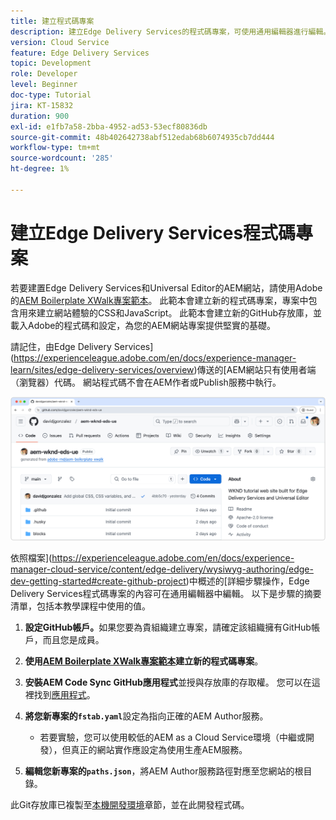 ```yaml
---
title: 建立程式碼專案
description: 建立Edge Delivery Services的程式碼專案，可使用通用編輯器進行編輯。
version: Cloud Service
feature: Edge Delivery Services
topic: Development
role: Developer
level: Beginner
doc-type: Tutorial
jira: KT-15832
duration: 900
exl-id: e1fb7a58-2bba-4952-ad53-53ecf80836db
source-git-commit: 48b402642738abf512edab68b6074935cb7dd444
workflow-type: tm+mt
source-wordcount: '285'
ht-degree: 1%

---
```


# 建立Edge Delivery Services程式碼專案

若要建置Edge Delivery Services和Universal Editor的AEM網站，請使用Adobe的[AEM Boilerplate XWalk專案範本](https://github.com/adobe-rnd/aem-boilerplate-xwalk)。 此範本會建立新的程式碼專案，專案中包含用來建立網站體驗的CSS和JavaScript。 此範本會建立新的GitHub存放庫，並載入Adobe的程式碼和設定，為您的AEM網站專案提供堅實的基礎。

請記住，由Edge Delivery Services](https://experienceleague.adobe.com/en/docs/experience-manager-learn/sites/edge-delivery-services/overview)傳送的[AEM網站只有使用者端（瀏覽器）代碼。 網站程式碼不會在AEM作者或Publish服務中執行。

![新Edge Delivery Services專案](./assets/1-new-project/new-project.png)

依照檔案](https://experienceleague.adobe.com/en/docs/experience-manager-cloud-service/content/edge-delivery/wysiwyg-authoring/edge-dev-getting-started#create-github-project)中概述的[詳細步驟操作，Edge Delivery Services程式碼專案的內容可在通用編輯器中編輯。  以下是步驟的摘要清單，包括本教學課程中使用的值。

1. **設定GitHub帳戶。**&#x200B;如果您要為貴組織建立專案，請確定該組織擁有GitHub帳戶，而且您是成員。
2. **使用[AEM Boilerplate XWalk專案範本](https://github.com/adobe-rnd/aem-boilerplate-xwalk)建立新的程式碼專案**。
3. **安裝AEM Code Sync GitHub應用程式**&#x200B;並授與存放庫的存取權。 您可以在這裡找到[應用程式](https://github.com/apps/aem-code-sync)。
4. **將您新專案的`fstab.yaml`**&#x200B;設定為指向正確的AEM Author服務。

   * 若要實驗，您可以使用較低的AEM as a Cloud Service環境（中繼或開發），但真正的網站實作應設定為使用生產AEM服務。

5. **編輯您新專案的`paths.json`**，將AEM Author服務路徑對應至您網站的根目錄。

此Git存放庫已複製至[本機開發環境](https://experienceleague.adobe.com/en/docs/experience-manager-learn/sites/edge-delivery-services/developing/universal-editor/3-local-development-environment)章節，並在此開發程式碼。
